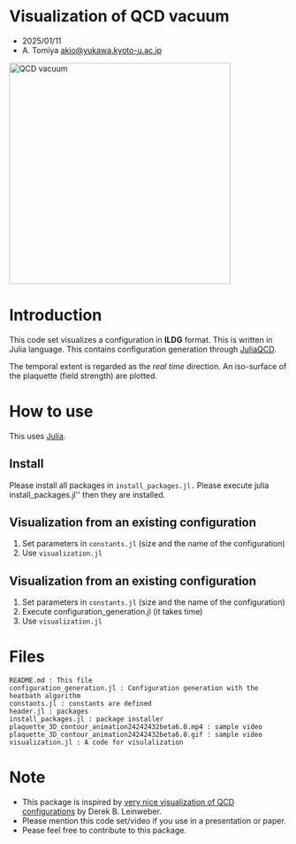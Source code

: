 # Visualization of QCD vacuum

- 2025/01/11
- A. Tomiya akio@yukawa.kyoto-u.ac.jp 

<img src="plaquette_3D_contour_animation24242432beta6.0.gif" alt="QCD vacuum" width="400">

# Introduction

This code set visualizes a configuration in **ILDG** format. This is written in Julia language. This contains configuration generation through [JuliaQCD](https://github.com/JuliaQCD).

The temporal extent is regarded as the *real time* direction. An iso-surface of the plaquette (field strength) are plotted.

# How to use

This uses [Julia](https://julialang.org/downloads/).

## Install
Please install all packages in ``install_packages.jl.``
Please execute julia install_packages.jl'' then they are installed.

## Visualization from an existing configuration

1. Set parameters in ``constants.jl`` (size and the name of the configuration)
2. Use ``visualization.jl``
   

## Visualization from an existing configuration

1. Set parameters in ``constants.jl`` (size and the name of the configuration)
2. Execute configuration_generation.jl (it takes time)
3. Use ``visualization.jl``

# Files

```
README.md : This file 
configuration_generation.jl : Configuration generation with the heatbath algorithm
constants.jl : constants are defined
header.jl : packages 
install_packages.jl : package installer
plaquette_3D_contour_animation24242432beta6.0.mp4 : sample video
plaquette_3D_contour_animation24242432beta6.0.gif : sample video
visualization.jl : A code for visulalization
```



# Note

- This package is inspired by [very nice visualization of QCD configurations](http://www.physics.adelaide.edu.au/theory/staff/leinweber/VisualQCD/Nobel/) by Derek B. Leinweber.
- Please mention this code set/video if you use in a presentation or paper.
- Pease feel free to contribute to this package.

